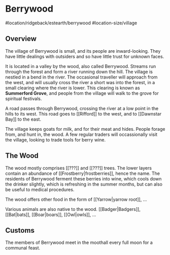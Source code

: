 # Berrywood
#location/ridgeback/estearth/berrywood #location-size/village

## Overview
The village of Berrywood is small, and its people are inward-looking. They have little dealings with outsiders and so have little trust for unknown faces.

It is located in a valley by the wood, also called Berrywood. Streams run through the forest and form a river running down the hill. The village is nestled in a bend in the river. The occasional traveller will approach from the west, and will usually cross the river a short was into the forest, in a small clearing where the river is lower. This clearing is known as **Summerford Grove**, and people from the village will walk to the grove for spiritual festivals.

A road passes through Berrywood, crossing the river at a low point in the hills to its west. This road goes to [[Rifford]] to the west, and to [[Dawnstar Bay]] to the east.

The village keeps goats for milk, and for their meat and hides. People forage from, and hunt in, the wood. A few regular traders will occassionally visit the village, looking to trade tools for berry wine.

## The Wood
The wood mostly comprises [[???]] and [[???]] trees. The lower layers contain an abundance of [[Frostberry|frostberries]], hence the name. The residents of Berrywood ferment these berries into wine, which cools down the drinker slightly, which is refreshing in the summer months, but can also be useful to medical procedures.

The wood offers other food in the form of [[Yarrow|yarrow root]], ...

Various animals are also native to the wood. [[Badger|Badgers]], [[Bat|bats]], [[Boar|boars]], [[Owl|owls]], ...

## Customs
The members of Berrywood meet in the moothall every full moon for a communal feast.